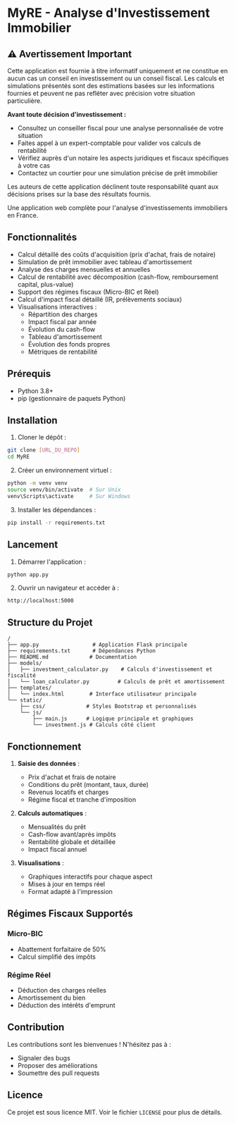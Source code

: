# MyRE - Analyse d'Investissement Immobilier

## ⚠️ Avertissement Important

Cette application est fournie à titre informatif uniquement et ne constitue en aucun cas un conseil en investissement ou un conseil fiscal. Les calculs et simulations présentés sont des estimations basées sur les informations fournies et peuvent ne pas refléter avec précision votre situation particulière.

**Avant toute décision d'investissement :**
- Consultez un conseiller fiscal pour une analyse personnalisée de votre situation
- Faites appel à un expert-comptable pour valider vos calculs de rentabilité
- Vérifiez auprès d'un notaire les aspects juridiques et fiscaux spécifiques à votre cas
- Contactez un courtier pour une simulation précise de prêt immobilier

Les auteurs de cette application déclinent toute responsabilité quant aux décisions prises sur la base des résultats fournis.

Une application web complète pour l'analyse d'investissements immobiliers en France.

## Fonctionnalités

- Calcul détaillé des coûts d'acquisition (prix d'achat, frais de notaire)
- Simulation de prêt immobilier avec tableau d'amortissement
- Analyse des charges mensuelles et annuelles
- Calcul de rentabilité avec décomposition (cash-flow, remboursement capital, plus-value)
- Support des régimes fiscaux (Micro-BIC et Réel)
- Calcul d'impact fiscal détaillé (IR, prélèvements sociaux)
- Visualisations interactives :
  - Répartition des charges
  - Impact fiscal par année
  - Évolution du cash-flow
  - Tableau d'amortissement
  - Évolution des fonds propres
  - Métriques de rentabilité

## Prérequis

- Python 3.8+
- pip (gestionnaire de paquets Python)

## Installation

1. Cloner le dépôt :
```bash
git clone [URL_DU_REPO]
cd MyRE
```

2. Créer un environnement virtuel :
```bash
python -m venv venv
source venv/bin/activate  # Sur Unix
venv\Scripts\activate     # Sur Windows
```

3. Installer les dépendances :
```bash
pip install -r requirements.txt
```

## Lancement

1. Démarrer l'application :
```bash
python app.py
```

2. Ouvrir un navigateur et accéder à :
```
http://localhost:5000
```

## Structure du Projet

```
/
├── app.py                 # Application Flask principale
├── requirements.txt       # Dépendances Python
├── README.md             # Documentation
├── models/
│   ├── investment_calculator.py    # Calculs d'investissement et fiscalité
│   └── loan_calculator.py         # Calculs de prêt et amortissement
├── templates/
│   └── index.html        # Interface utilisateur principale
└── static/
    ├── css/             # Styles Bootstrap et personnalisés
    └── js/
        ├── main.js      # Logique principale et graphiques
        └── investment.js # Calculs côté client
```

## Fonctionnement

1. **Saisie des données** :
   - Prix d'achat et frais de notaire
   - Conditions du prêt (montant, taux, durée)
   - Revenus locatifs et charges
   - Régime fiscal et tranche d'imposition

2. **Calculs automatiques** :
   - Mensualités du prêt
   - Cash-flow avant/après impôts
   - Rentabilité globale et détaillée
   - Impact fiscal annuel

3. **Visualisations** :
   - Graphiques interactifs pour chaque aspect
   - Mises à jour en temps réel
   - Format adapté à l'impression

## Régimes Fiscaux Supportés

### Micro-BIC
- Abattement forfaitaire de 50%
- Calcul simplifié des impôts

### Régime Réel
- Déduction des charges réelles
- Amortissement du bien
- Déduction des intérêts d'emprunt

## Contribution

Les contributions sont les bienvenues ! N'hésitez pas à :
- Signaler des bugs
- Proposer des améliorations
- Soumettre des pull requests

## Licence

Ce projet est sous licence MIT. Voir le fichier `LICENSE` pour plus de détails.
